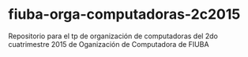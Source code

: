 # fiuba-orga-computadoras-2c2015
Repositorio para el tp de organización de computadoras del 2do cuatrimestre 2015 de Oganización de Computadora de FIUBA

